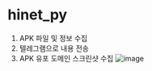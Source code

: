# hinet_py
1. APK 파일 및 정보 수집
2. 텔레그램으로 내용 전송
3. APK 유포 도메인 스크린샷 수집
![image](https://user-images.githubusercontent.com/33680093/122675644-5230ad00-d215-11eb-9915-a4e7b386daa0.png)
